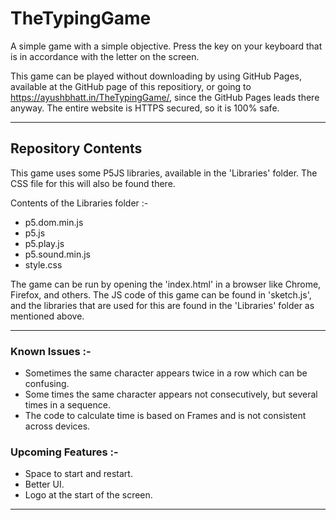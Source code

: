 # TheTypingGame
A simple game with a simple objective. Press the key on your keyboard that is in accordance with the letter on the screen.

This game can be played without downloading by using GitHub Pages, available at the GitHub page of this repositiory, or going to https://ayushbhatt.in/TheTypingGame/, since the GitHub Pages leads there anyway. The entire website is HTTPS secured, so it is 100% safe.

---

## Repository Contents

This game uses some P5JS libraries, available in the 'Libraries' folder. The CSS file for this will also be found there.

Contents of the Libraries folder :-
 - p5.dom.min.js
 - p5.js
 - p5.play.js
 - p5.sound.min.js
 - style.css

The game can be run by opening the 'index.html' in a browser like Chrome, Firefox, and others. The JS code of this game can be found in 'sketch.js', and the libraries that are used for this are found in the 'Libraries' folder as mentioned above.

---

### Known Issues :-

 - Sometimes the same character appears twice in a row which can be confusing.
 - Some times the same character appears not consecutively, but several times in a sequence.
 - The code to calculate time is based on Frames and is not consistent across devices.

### Upcoming Features :-

 - Space to start and restart.
 - Better UI.
 - Logo at the start of the screen.

---
